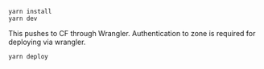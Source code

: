 ```
yarn install
yarn dev
```

This pushes to CF through Wrangler. Authentication to zone is required for deploying via wrangler.
```
yarn deploy
```
